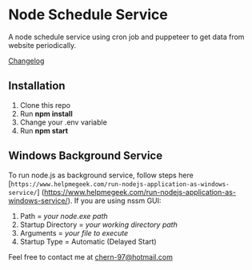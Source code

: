 # Node Schedule Service

A node schedule service using cron job and puppeteer to get data from website periodically.

[Changelog](CHANGELOG.md)


## Installation

1. Clone this repo
2. Run **npm install**
3. Change your .env variable
6. Run **npm start**

## Windows Background Service

To run node.js as background service, follow steps here [`https://www.helpmegeek.com/run-nodejs-application-as-windows-service/`] (https://www.helpmegeek.com/run-nodejs-application-as-windows-service/). 
If you are using nssm GUI:
1. Path = _your node.exe path_
2. Startup Directory = _your working directory path_
3. Arguments = _your file to execute_
4. Startup Type = Automatic (Delayed Start)


Feel free to contact me at chern-97@hotmail.com
